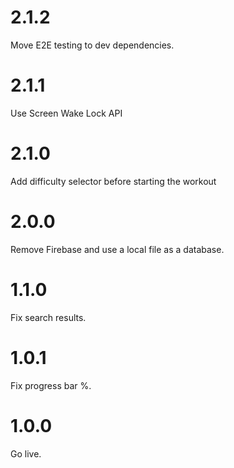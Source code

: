 # 2.1.2

Move E2E testing to dev dependencies.
# 2.1.1

Use Screen Wake Lock API
# 2.1.0

Add difficulty selector before starting the workout

# 2.0.0

Remove Firebase and use a local file as a database.

# 1.1.0

Fix search results.

# 1.0.1

Fix progress bar %.

# 1.0.0

Go live.